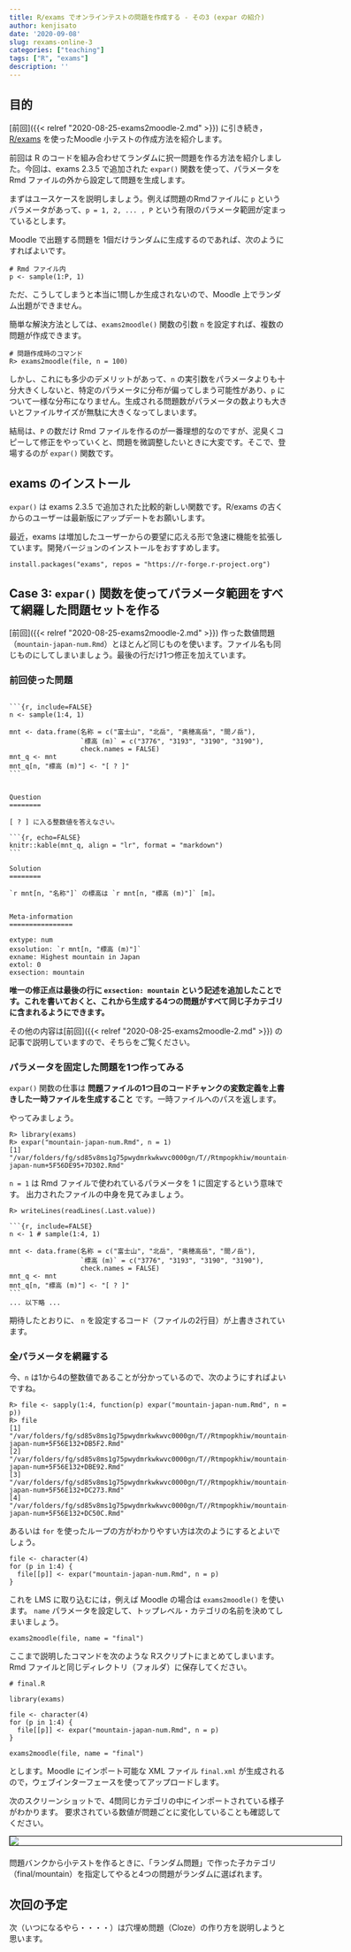 ```yaml
---
title: R/exams でオンラインテストの問題を作成する - その3 (expar の紹介)
author: kenjisato
date: '2020-09-08'
slug: rexams-online-3
categories: ["teaching"]
tags: ["R", "exams"]
description: ''
---
```


## 目的

[前回]({{< relref "2020-08-25-exams2moodle-2.md" >}}) に引き続き，[R/exams](http://www.r-exams.org/) を使ったMoodle 小テストの作成方法を紹介します。

前回は R のコードを組み合わせてランダムに択一問題を作る方法を紹介しました。今回は、exams 2.3.5 で追加された `expar()` 関数を使って、パラメータをRmd ファイルの外から設定して問題を生成します。

まずはユースケースを説明しましょう。例えば問題のRmdファイルに `p` というパラメータがあって、`p = 1, 2, ... , P` という有限のパラメータ範囲が定まっているとします。

Moodle で出題する問題を 1個だけランダムに生成するのであれば、次のようにすればよいです。

```
# Rmd ファイル内
p <- sample(1:P, 1)
```

ただ、こうしてしまうと本当に1問しか生成されないので、Moodle 上でランダム出題ができません。

簡単な解決方法としては、`exams2moodle()` 関数の引数 `n` を設定すれば、複数の問題が作成できます。

```
# 問題作成時のコマンド
R> exams2moodle(file, n = 100)
```

しかし、これにも多少のデメリットがあって、`n` の実引数をパラメータよりも十分大きくしないと、特定のパラメータに分布が偏ってしまう可能性があり、`p` について一様な分布になりません。生成される問題数がパラメータの数よりも大きいとファイルサイズが無駄に大きくなってしまいます。

結局は、`P` の数だけ Rmd ファイルを作るのが一番理想的なのですが、泥臭くコピーして修正をやっていくと、問題を微調整したいときに大変です。そこで、登場するのが `expar()` 関数です。


## exams のインストール

`expar()` は exams 2.3.5 で追加された比較的新しい関数です。R/exams の古くからのユーザーは最新版にアップデートをお願いします。

最近，exams は増加したユーザーからの要望に応える形で急速に機能を拡張しています。開発バージョンのインストールをおすすめします。

```
install.packages("exams", repos = "https://r-forge.r-project.org")
```

## Case 3: `expar()` 関数を使ってパラメータ範囲をすべて網羅した問題セットを作る

[前回]({{< relref "2020-08-25-exams2moodle-2.md" >}}) 作った数値問題（`mountain-japan-num.Rmd`）とほとんど同じものを使います。ファイル名も同じものにしてしまいましょう。最後の行だけ1つ修正を加えています。


### 前回使った問題


````

```{r, include=FALSE}
n <- sample(1:4, 1)

mnt <- data.frame(名称 = c("富士山", "北岳", "奥穂高岳", "間ノ岳"),
                  `標高 (m)` = c("3776", "3193", "3190", "3190"), 
                  check.names = FALSE)
mnt_q <- mnt                  
mnt_q[n, "標高 (m)"] <- "[ ? ]"
```


Question
========
  
[ ? ] に入る整数値を答えなさい。

```{r, echo=FALSE}
knitr::kable(mnt_q, align = "lr", format = "markdown")
```

Solution
========

`r mnt[n, "名称"]` の標高は `r mnt[n, "標高 (m)"]` [m]。


Meta-information
================
  
extype: num
exsolution: `r mnt[n, "標高 (m)"]`
exname: Highest mountain in Japan
extol: 0
exsection: mountain

````

**唯一の修正点は最後の行に `exsection: mountain` という記述を追加したことです。これを書いておくと、これから生成する4つの問題がすべて同じ子カテゴリに含まれるようにできます。**

その他の内容は[前回]({{< relref "2020-08-25-exams2moodle-2.md" >}}) の記事で説明していますので、そちらをご覧ください。


### パラメータを固定した問題を1つ作ってみる

`expar()` 関数の仕事は **問題ファイルの1つ目のコードチャンクの変数定義を上書きした一時ファイルを生成すること** です。一時ファイルへのパスを返します。

やってみましょう。

```
R> library(exams)
R> expar("mountain-japan-num.Rmd", n = 1)
[1] "/var/folders/fg/sd85v8ms1g75pwydmrkwkwvc0000gn/T//Rtmpopkhiw/mountain-japan-num+5F56DE95+7D302.Rmd"
```

`n = 1` は Rmd ファイルで使われているパラメータを 1 に固定するという意味です。
出力されたファイルの中身を見てみましょう。

````
R> writeLines(readLines(.Last.value))

```{r, include=FALSE}
n <- 1 # sample(1:4, 1)

mnt <- data.frame(名称 = c("富士山", "北岳", "奥穂高岳", "間ノ岳"),
                  `標高 (m)` = c("3776", "3193", "3190", "3190"), 
                  check.names = FALSE)
mnt_q <- mnt                  
mnt_q[n, "標高 (m)"] <- "[ ? ]"
```
... 以下略 ...
````

期待したとおりに、 `n` を設定するコード（ファイルの2行目）が上書きされています。

### 全パラメータを網羅する

今、`n` は1から4の整数値であることが分かっているので、次のようにすればよいですね。

```
R> file <- sapply(1:4, function(p) expar("mountain-japan-num.Rmd", n = p))
R> file
[1] "/var/folders/fg/sd85v8ms1g75pwydmrkwkwvc0000gn/T//Rtmpopkhiw/mountain-japan-num+5F56E132+DB5F2.Rmd"
[2] "/var/folders/fg/sd85v8ms1g75pwydmrkwkwvc0000gn/T//Rtmpopkhiw/mountain-japan-num+5F56E132+DBE92.Rmd"
[3] "/var/folders/fg/sd85v8ms1g75pwydmrkwkwvc0000gn/T//Rtmpopkhiw/mountain-japan-num+5F56E132+DC273.Rmd"
[4] "/var/folders/fg/sd85v8ms1g75pwydmrkwkwvc0000gn/T//Rtmpopkhiw/mountain-japan-num+5F56E132+DC50C.Rmd"
```

あるいは `for` を使ったループの方がわかりやすい方は次のようにするとよいでしょう。

```
file <- character(4)
for (p in 1:4) {
  file[[p]] <- expar("mountain-japan-num.Rmd", n = p)
}
```


これを LMS に取り込むには，例えば Moodle の場合は `exams2moodle()` を使います。
`name` パラメータを設定して、トップレベル・カテゴリの名前を決めてしまいましょう。

```
exams2moodle(file, name = "final")
```


ここまで説明したコマンドを次のような Rスクリプトにまとめてしまいます。Rmd ファイルと同じディレクトリ（フォルダ）に保存してください。

```
# final.R

library(exams)

file <- character(4)
for (p in 1:4) {
  file[[p]] <- expar("mountain-japan-num.Rmd", n = p)
}

exams2moodle(file, name = "final")
```

とします。Moodle にインポート可能な XML ファイル `final.xml` が生成されるので，ウェブインターフェースを使ってアップロードします。

次のスクリーンショットで、4問同じカテゴリの中にインポートされている様子がわかります。
要求されている数値が問題ごとに変化していることも確認してください。

<div style="width: 600px; border: 1px solid black; margin-bottom: 20px;">
<img src="/images/postimage/rexams3-expar.png">
</div>


問題バンクから小テストを作るときに、「ランダム問題」で作った子カテゴリ（final/mountain）を指定してやると4つの問題がランダムに選ばれます。


## 次回の予定

次（いつになるやら・・・・）は穴埋め問題（Cloze）の作り方を説明しようと思います。


